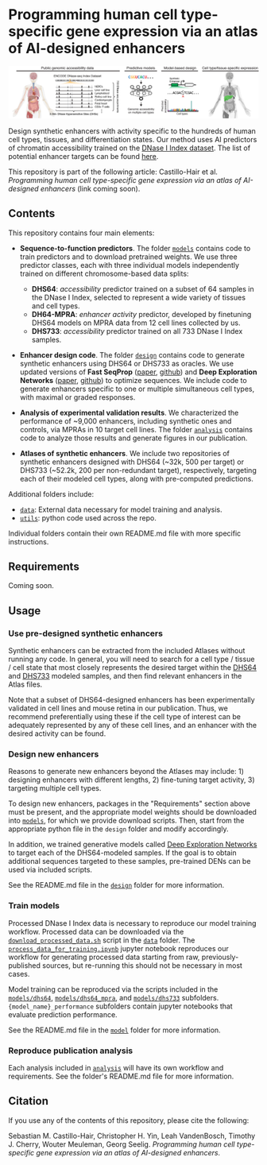 # Programming human cell type-specific gene expression via an atlas of AI-designed enhancers

![plot](./readme_fig.png)

Design synthetic enhancers with activity specific to the hundreds of human cell types, tissues, and differentiation states. Our method uses AI predictors of chromatin accessibility trained on the [DNase I Index dataset](https://doi.org/10.1038/s41586-020-2559-3). The list of potential enhancer targets can be found [here](https://static-content.springer.com/esm/art%3A10.1038%2Fs41586-020-2559-3/MediaObjects/41586_2020_2559_MOESM3_ESM.xlsx).

This repository is part of the following article: Castillo-Hair et al. *Programming human cell type-specific gene expression via an atlas of AI-designed enhancers* (link coming soon).

## Contents

This repository contains four main elements:

- **Sequence-to-function predictors**. The folder [`models`](./models) contains code to train predictors and to download pretrained weights. We use three predictor classes, each with three individual models independently trained on different chromosome-based data splits:
    
    - **DHS64**: *accessibility* predictor trained on a subset of 64 samples in the DNase I Index, selected to represent a wide variety of tissues and cell types. 
    - **DH64-MPRA**: *enhancer activity* predictor, developed by finetuning DHS64 models on MPRA data from 12 cell lines collected by us.
    - **DHS733**: *accessibility* predictor trained on all 733 DNase I Index samples.
    
- **Enhancer design code**. The folder [`design`](./design/) contains code to generate synthetic enhancers using DHS64 or DHS733 as oracles. We use updated versions of **Fast SeqProp** ([paper](https://doi.org/10.1186/s12859-021-04437-5), [github](https://github.com/castillohair/corefsp/)) and **Deep Exploration Networks** ([paper](https://doi.org/10.1016/j.cels.2020.05.007), [github](https://github.com/castillohair/genesis/)) to optimize sequences. We include code to generate enhancers specific to one or multiple simultaneous cell types, with maximal or graded responses.

- **Analysis of experimental validation results**. We characterized the performance of ~9,000 enhancers, including synthetic ones and controls, via MPRAs in 10 target cell lines. The folder [`analysis`](./analysis/) contains code to analyze those results and generate figures in our publication.

- **Atlases of synthetic enhancers**. We include two repositories of synthetic enhancers designed with DHS64 (~32k, 500 per target) or DHS733 (~52.2k, 200 per non-redundant target), respectively, targeting each of their modeled cell types, along with pre-computed predictions.

Additional folders include:
- [`data`](./data): External data necessary for model training and analysis.
- [`utils`](./utils): python code used across the repo.

Individual folders contain their own README.md file with more specific instructions.

## Requirements
Coming soon.

## Usage

### Use pre-designed synthetic enhancers

Synthetic enhancers can be extracted from the included Atlases without running any code. In general, you will need to search for a cell type / tissue / cell state that most closely represents the desired target within the [DHS64]() and [DHS733]() modeled samples, and then find relevant enhancers in the Atlas files.

Note that a subset of DHS64-designed enhancers has been experimentally validated in cell lines and mouse retina in our publication. Thus, we recommend preferentially using these if the cell type of interest can be adequately represented by any of these cell lines, and an enhancer with the desired activity can be found.

### Design new enhancers

Reasons to generate new enhancers beyond the Atlases may include: 1) designing enhancers with different lengths, 2) fine-tuning target activity, 3) targeting multiple cell types.

To design new enhancers, packages in the "Requirements" section above must be present, and the appropriate model weights should be downloaded into [`models`](./models/), for which we provide download scripts. Then, start from the appropriate python file in the `design` folder and modify accordingly.

In addition, we trained generative models called [Deep Exploration Networks](https://doi.org/10.1016/j.cels.2020.05.007) to target each of the DHS64-modeled samples. If the goal is to obtain additional sequences targeted to these samples, pre-trained DENs can be used via included scripts.

See the README.md file in the [`design`](./design/) folder for more information.

### Train models

Processed DNase I Index data is necessary to reproduce our model training workflow. Processed data can be downloaded via the [`download_processed_data.sh`](./data/download_processed_data.sh) script in the [`data`](./data/) folder. The [`process_data_for_training.ipynb`](./data/process_data_for_training.ipynb) jupyter notebook reproduces our workflow for generating processed data starting from raw, previously-published sources, but re-running this should not be necessary in most cases.

Model training can be reproduced via the scripts included in the [`models/dhs64`](./models/dhs64/), [`models/dhs64_mpra`](./models/dhs64_mpra/), and [`models/dhs733`](models/dhs733/) subfolders. `{model_name}_performance` subfolders contain jupyter notebooks that evaluate prediction performance.

See the README.md file in the [`model`](/models/) folder for more information.

### Reproduce publication analysis

Each analysis included in [`analysis`](./analysis/) will have its own workflow and requirements. See the folder's README.md file for more information.

## Citation

If you use any of the contents of this repository, please cite the following:

Sebastian M. Castillo-Hair, Christopher H. Yin, Leah VandenBosch, Timothy J. Cherry, Wouter Meuleman, Georg Seelig. *Programming human cell type-specific gene expression via an atlas of AI-designed enhancers*.